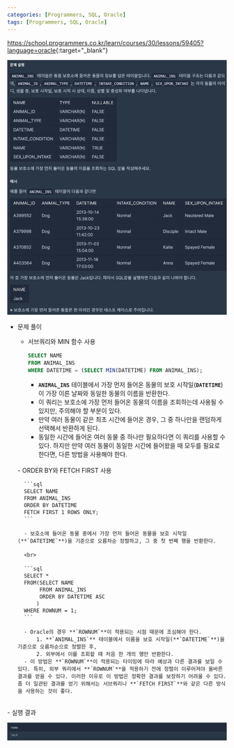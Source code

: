 ```yaml
---
categories: [Programmers, SQL, Oracle]
tags: [Programmers, SQL, Oracle] 
---
```


<https://school.programmers.co.kr/learn/courses/30/lessons/59405?language=oracle>{:target="_blank"}

![문제](/assets/img/programmers/sql/oracle/%EC%83%81%EC%9C%84_n%EA%B0%9C_%EB%A0%88%EC%BD%94%EB%93%9C(1).png)

- 문제 풀이
    - 서브쿼리와 MIN 함수 사용
        
        ```sql
        SELECT NAME 
        FROM ANIMAL_INS
        WHERE DATETIME = (SELECT MIN(DATETIME) FROM ANIMAL_INS);
        ```
        
        - **`ANIMAL_INS`** 테이블에서 가장 먼저 들어온 동물의 보호 시작일(**`DATETIME`**)이 가장 이른 날짜와 동일한 동물의 이름을 반환한다.
        - 이 쿼리는 보호소에 가장 먼저 들어온 동물의 이름을 조회하는데 사용될 수 있지만, 주의해야 할 부분이 있다.
        - 만약 여러 동물이 같은 최초 시간에 들어온 경우, 그 중 하나만을 랜덤하게 선택해서 반환하게 된다.
        - 동일한 시간에 들어온 여러 동물 중 하나만 필요하다면 이 쿼리를 사용할 수 있다. 하지만 만약 여러 동물이 동일한 시간에 들어왔을 때 모두를 필요로 한다면, 다른 방법을 사용해야 한다.
    
  <br>	    
    - ORDER BY와 FETCH FIRST 사용
        
        ```sql
        SELECT NAME
        FROM ANIMAL_INS
        ORDER BY DATETIME
        FETCH FIRST 1 ROWS ONLY;
        ```
        
        - 보호소에 들어온 동물 중에서 가장 먼저 들어온 동물을 보호 시작일(**`DATETIME`**)을 기준으로 오름차순 정렬하고, 그 중 첫 번째 행을 반환한다.
	
		<br>

        ```sql
        SELECT *
        FROM(SELECT NAME
             FROM ANIMAL_INS
             ORDER BY DATETIME ASC
            )
        WHERE ROWNUM = 1;
        ```
        
        - Oracle의 경우 **`ROWNUM`**이 적용되는 시점 때문에 조심해야 한다.
            1. **`ANIMAL_INS`** 테이블에서 이름을 보호 시작일(**`DATETIME`**)을 기준으로 오름차순으로 정렬한 후,
            2. 외부에서 이를 조회할 때 처음 한 개의 행만 반환한다.
        - 이 방법은 **`ROWNUM`**이 적용되는 타이밍에 따라 예상과 다른 결과를 보일 수 있다. 특히, 외부 쿼리에서 **`ROWNUM`**을 적용하기 전에 정렬이 이루어져야 올바른 결과를 얻을 수 있다. 이러한 이유로 이 방법은 정확한 결과를 보장하기 어려울 수 있다. 좀 더 일관된 결과를 얻기 위해서는 서브쿼리나 **`FETCH FIRST`**와 같은 다른 방식을 사용하는 것이 좋다.


<br>
- 실행 결과

![실행 결과](/assets/img/programmers/sql/oracle/%EC%83%81%EC%9C%84_n%EA%B0%9C_%EB%A0%88%EC%BD%94%EB%93%9C(2).png)







